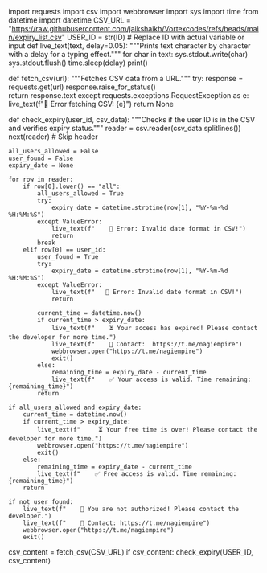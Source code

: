 import requests
import csv
import webbrowser
import sys
import time
from datetime import datetime
CSV_URL = "https://raw.githubusercontent.com/jaikshaikh/Vortexcodes/refs/heads/main/expiry_list.csv"
USER_ID = str(ID)  # Replace ID with actual variable or input
def live_text(text, delay=0.05):
    """Prints text character by character with a delay for a typing effect."""
    for char in text:
        sys.stdout.write(char)
        sys.stdout.flush()
        time.sleep(delay)
    print()  

def fetch_csv(url):
    """Fetches CSV data from a URL."""
    try:
        response = requests.get(url)
        response.raise_for_status()  
        return response.text
    except requests.exceptions.RequestException as e:
        live_text(f"🚨 Error fetching CSV: {e}")
        return None

def check_expiry(user_id, csv_data):
    """Checks if the user ID is in the CSV and verifies expiry status."""
    reader = csv.reader(csv_data.splitlines())
    next(reader)  # Skip header

    all_users_allowed = False
    user_found = False
    expiry_date = None

    for row in reader:
        if row[0].lower() == "all":
            all_users_allowed = True
            try:
                expiry_date = datetime.strptime(row[1], "%Y-%m-%d %H:%M:%S")
            except ValueError:
                live_text(f"    🚨 Error: Invalid date format in CSV!")
                return
            break
        elif row[0] == user_id:
            user_found = True
            try:
                expiry_date = datetime.strptime(row[1], "%Y-%m-%d %H:%M:%S")
            except ValueError:
                live_text(f"   🚨 Error: Invalid date format in CSV!")
                return

            current_time = datetime.now()
            if current_time > expiry_date:
                live_text(f"    ⏳ Your access has expired! Please contact the developer for more time.")
                live_text(f"    📩 Contact:  https://t.me/nagiempire")
                webbrowser.open("https://t.me/nagiempire")
                exit()
            else:
                remaining_time = expiry_date - current_time
                live_text(f"    ✅ Your access is valid. Time remaining: {remaining_time}")
            return

    if all_users_allowed and expiry_date:
        current_time = datetime.now()
        if current_time > expiry_date:
            live_text(f"     ⏳ Your free time is over! Please contact the developer for more time.")
            webbrowser.open("https://t.me/nagiempire")
            exit()
        else:
            remaining_time = expiry_date - current_time
            live_text(f"    ✅ Free access is valid. Time remaining: {remaining_time}")
        return

    if not user_found:
        live_text(f"    🚫 You are not authorized! Please contact the developer.")
        live_text(f"    📩 Contact: https://t.me/nagiempire")
        webbrowser.open("https://t.me/nagiempire")
        exit()

csv_content = fetch_csv(CSV_URL)
if csv_content:
    check_expiry(USER_ID, csv_content)
